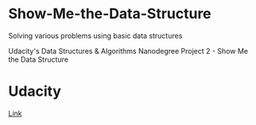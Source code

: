 # Show-Me-the-Data-Structure
Solving various problems using basic data structures 

Udacity's Data Structures & Algorithms Nanodegree Project 2 - Show Me the Data Structure 

# Udacity
[Link](https://www.udacity.com/course/data-structures-and-algorithms-nanodegree--nd256)

